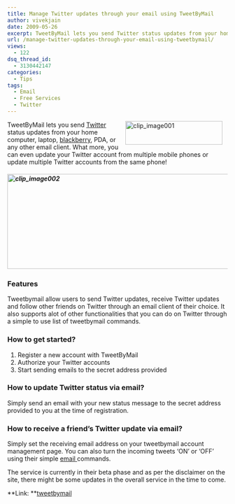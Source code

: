 ```yaml
---
title: Manage Twitter updates through your email using TweetByMail
author: vivekjain
date: 2009-05-26
excerpt: TweetByMail lets you send Twitter status updates from your home computer, laptop, blackberry, PDA, or any other email client. What more, you can even update your Twitter account from multiple mobile phones or update multiple Twitter accounts from the same phone!
url: /manage-twitter-updates-through-your-email-using-tweetbymail/
views:
  - 122
dsq_thread_id:
  - 3130442147
categories:
  - Tips
tags:
  - Email
  - Free Services
  - Twitter
---
```

<img class="alignright wp-image-52649" style="border: 0pt none;margin-left: 12px;margin-right: 12px" src="http://cdn.devilsworkshop.org/files/2009/05/clip-image0011.jpg" border="0" alt="clip_image001" hspace="12" width="222" height="54" align="right" />TweetByMail lets you send [Twitter][1] status updates from your home computer, laptop, [blackberry][2], PDA, or any other email client. What more, you can even update your Twitter account from multiple mobile phones or update multiple Twitter accounts from the same phone!

##### <img class="aligncenter" style="border: 0pt none" src="http://cdn.devilsworkshop.org/files/2009/05/clip-image00277.jpg" border="0" alt="clip_image002" width="600" height="217" />

### Features

Tweetbymail allow users to send Twitter updates, receive Twitter updates and follow other friends on Twitter through an email client of their choice. It also supports alot of other functionalities that you can do on Twitter through a simple to use list of tweetbymail commands.

### How to get started?

  1. Register a new account with TweetByMail
  2. Authorize your Twitter accounts
  3. Start sending emails to the secret address provided

### How to update Twitter status via email?

Simply send an email with your new status message to the secret address provided to you at the time of registration.

### How to receive a friend’s Twitter update via email?

Simply set the receiving email address on your tweetbymail account management page. You can also turn the incoming tweets ‘ON’ or ‘OFF’ using their simple [email ][3]commands.

The service is currently in their beta phase and as per the disclaimer on the site, there might be some updates in the overall service in the time to come.

**Link: **<a href="http://www.tweetbymail.com/" onclick="_gaq.push(['_trackEvent', 'outbound-article', 'http://www.tweetbymail.com/', 'tweetbymail']);" >tweetbymail</a>

 [1]: http://devilsworkshop.org/10-creative-and-stunning-free-twitter-icons/ "Twitter"
 [2]: http://devilsworkshop.org/get-google-mobile-apps-on-blackberry-through-blackberry-enterprise-server/ "blackberry"
 [3]: http://devilsworkshop.org/10-services-to-shorten-long-urls/ "email "
